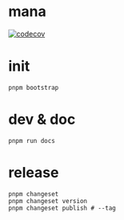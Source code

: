 # mana

[![codecov](https://codecov.io/gh/difizen/mana/graph/badge.svg?token=VGJDF8511R)](https://codecov.io/gh/difizen/mana)

# init

```
pnpm bootstrap
```

# dev & doc

```
pnpm run docs
```

# release

```
pnpm changeset
pnpm changeset version
pnpm changeset publish # --tag
```
